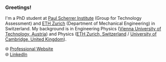 ### Greetings!

I'm a PhD student at [Paul Scherrer Institute](https://www.psi.ch/en/science) (Group for Technology Assessment) and [ETH Zurich](https://ethz.ch/de.html) (Department of Mechanical Engineering) in Switzerland. My background is in Engineering Physics ([Vienna University of Technology, Austria](https://www.tuwien.at/en/)) and Physics ([ETH Zurich, Switzerland](https://ethz.ch/de.html) / [University of Cambridge, United Kingdom](https://www.cam.ac.uk/)).

🌐 [Professional Website](https://www.psi.ch/en/ta/people/michael-weinold) \
🌐 [LinkedIn](https://www.linkedin.com/in/michaelweinold/)
